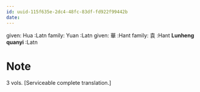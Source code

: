 ```yaml
---
id: uuid-115f635e-2dc4-48fc-83df-fd922f99442b
date: 
---
```


given: Hua  :Latn
family: Yuan :Latn
given: 華 :Hant
family: 袁 :Hant
**Lunheng quanyi** :Latn
# Note
3 vols. [Serviceable complete translation.]